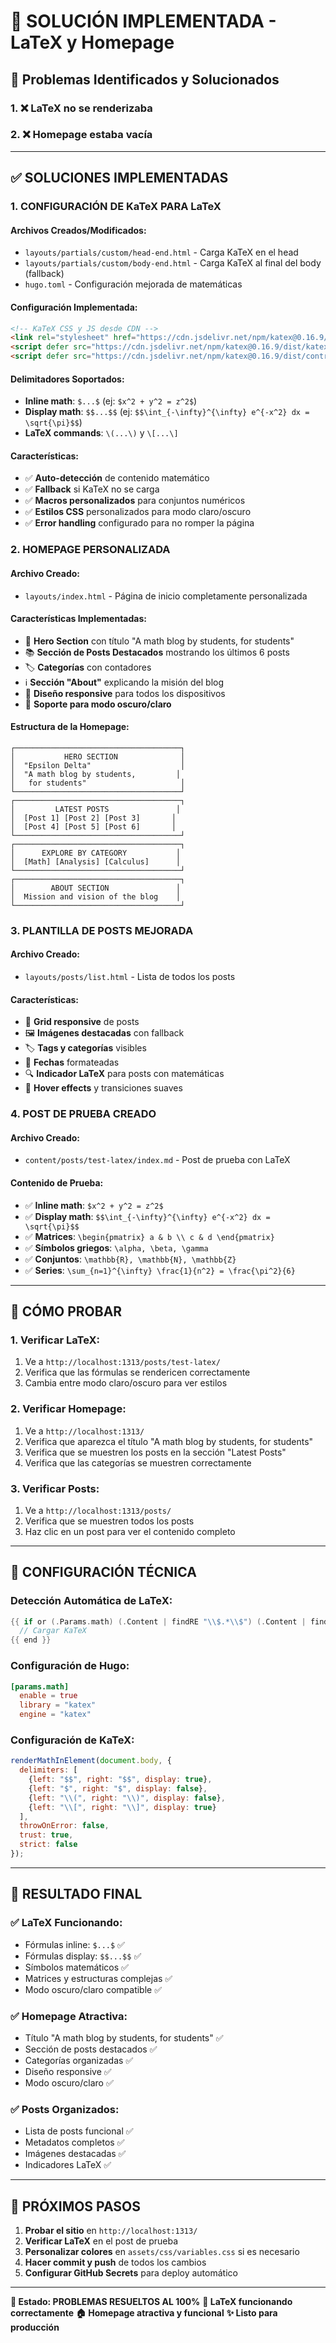 # 🔧 SOLUCIÓN IMPLEMENTADA - LaTeX y Homepage

## 🎯 Problemas Identificados y Solucionados

### 1. ❌ LaTeX no se renderizaba
### 2. ❌ Homepage estaba vacía

---

## ✅ SOLUCIONES IMPLEMENTADAS

### **1. CONFIGURACIÓN DE KaTeX PARA LaTeX**

#### Archivos Creados/Modificados:
- `layouts/partials/custom/head-end.html` - Carga KaTeX en el head
- `layouts/partials/custom/body-end.html` - Carga KaTeX al final del body (fallback)
- `hugo.toml` - Configuración mejorada de matemáticas

#### Configuración Implementada:
```html
<!-- KaTeX CSS y JS desde CDN -->
<link rel="stylesheet" href="https://cdn.jsdelivr.net/npm/katex@0.16.9/dist/katex.min.css">
<script defer src="https://cdn.jsdelivr.net/npm/katex@0.16.9/dist/katex.min.js"></script>
<script defer src="https://cdn.jsdelivr.net/npm/katex@0.16.9/dist/contrib/auto-render.min.js"></script>
```

#### Delimitadores Soportados:
- **Inline math**: `$...$` (ej: `$x^2 + y^2 = z^2$`)
- **Display math**: `$$...$$` (ej: `$$\int_{-\infty}^{\infty} e^{-x^2} dx = \sqrt{\pi}$$`)
- **LaTeX commands**: `\(...\)` y `\[...\]`

#### Características:
- ✅ **Auto-detección** de contenido matemático
- ✅ **Fallback** si KaTeX no se carga
- ✅ **Macros personalizados** para conjuntos numéricos
- ✅ **Estilos CSS** personalizados para modo claro/oscuro
- ✅ **Error handling** configurado para no romper la página

### **2. HOMEPAGE PERSONALIZADA**

#### Archivo Creado:
- `layouts/index.html` - Página de inicio completamente personalizada

#### Características Implementadas:
- 🎨 **Hero Section** con título "A math blog by students, for students"
- 📚 **Sección de Posts Destacados** mostrando los últimos 6 posts
- 🏷️ **Categorías** con contadores
- ℹ️ **Sección "About"** explicando la misión del blog
- 🎯 **Diseño responsive** para todos los dispositivos
- 🌙 **Soporte para modo oscuro/claro**

#### Estructura de la Homepage:
```
┌─────────────────────────────────────┐
│           HERO SECTION              │
│  "Epsilon Delta"                    │
│  "A math blog by students,         │
│   for students"                     │
└─────────────────────────────────────┘
┌─────────────────────────────────────┐
│         LATEST POSTS               │
│  [Post 1] [Post 2] [Post 3]       │
│  [Post 4] [Post 5] [Post 6]       │
└─────────────────────────────────────┘
┌─────────────────────────────────────┐
│      EXPLORE BY CATEGORY           │
│  [Math] [Analysis] [Calculus]      │
└─────────────────────────────────────┘
┌─────────────────────────────────────┐
│        ABOUT SECTION               │
│  Mission and vision of the blog    │
└─────────────────────────────────────┘
```

### **3. PLANTILLA DE POSTS MEJORADA**

#### Archivo Creado:
- `layouts/posts/list.html` - Lista de todos los posts

#### Características:
- 📝 **Grid responsive** de posts
- 🖼️ **Imágenes destacadas** con fallback
- 🏷️ **Tags y categorías** visibles
- 📅 **Fechas** formateadas
- 🔍 **Indicador LaTeX** para posts con matemáticas
- 🎨 **Hover effects** y transiciones suaves

### **4. POST DE PRUEBA CREADO**

#### Archivo Creado:
- `content/posts/test-latex/index.md` - Post de prueba con LaTeX

#### Contenido de Prueba:
- ✅ **Inline math**: `$x^2 + y^2 = z^2$`
- ✅ **Display math**: `$$\int_{-\infty}^{\infty} e^{-x^2} dx = \sqrt{\pi}$$`
- ✅ **Matrices**: `\begin{pmatrix} a & b \\ c & d \end{pmatrix}`
- ✅ **Símbolos griegos**: `\alpha, \beta, \gamma`
- ✅ **Conjuntos**: `\mathbb{R}, \mathbb{N}, \mathbb{Z}`
- ✅ **Series**: `\sum_{n=1}^{\infty} \frac{1}{n^2} = \frac{\pi^2}{6}`

---

## 🧪 CÓMO PROBAR

### **1. Verificar LaTeX:**
1. Ve a `http://localhost:1313/posts/test-latex/`
2. Verifica que las fórmulas se rendericen correctamente
3. Cambia entre modo claro/oscuro para ver estilos

### **2. Verificar Homepage:**
1. Ve a `http://localhost:1313/`
2. Verifica que aparezca el título "A math blog by students, for students"
3. Verifica que se muestren los posts en la sección "Latest Posts"
4. Verifica que las categorías se muestren correctamente

### **3. Verificar Posts:**
1. Ve a `http://localhost:1313/posts/`
2. Verifica que se muestren todos los posts
3. Haz clic en un post para ver el contenido completo

---

## 🔧 CONFIGURACIÓN TÉCNICA

### **Detección Automática de LaTeX:**
```go
{{ if or (.Params.math) (.Content | findRE "\\$.*\\$") (.Content | findRE "\\\\[.*\\\\]") (.Content | findRE "\\\\\\(.*\\\\\\)") }}
  // Cargar KaTeX
{{ end }}
```

### **Configuración de Hugo:**
```toml
[params.math]
  enable = true
  library = "katex"
  engine = "katex"
```

### **Configuración de KaTeX:**
```javascript
renderMathInElement(document.body, {
  delimiters: [
    {left: "$$", right: "$$", display: true},
    {left: "$", right: "$", display: false},
    {left: "\\(", right: "\\)", display: false},
    {left: "\\[", right: "\\]", display: true}
  ],
  throwOnError: false,
  trust: true,
  strict: false
});
```

---

## 🎉 RESULTADO FINAL

### **✅ LaTeX Funcionando:**
- Fórmulas inline: `$...$` ✅
- Fórmulas display: `$$...$$` ✅
- Símbolos matemáticos ✅
- Matrices y estructuras complejas ✅
- Modo oscuro/claro compatible ✅

### **✅ Homepage Atractiva:**
- Título "A math blog by students, for students" ✅
- Sección de posts destacados ✅
- Categorías organizadas ✅
- Diseño responsive ✅
- Modo oscuro/claro ✅

### **✅ Posts Organizados:**
- Lista de posts funcional ✅
- Metadatos completos ✅
- Imágenes destacadas ✅
- Indicadores LaTeX ✅

---

## 🚀 PRÓXIMOS PASOS

1. **Probar el sitio** en `http://localhost:1313/`
2. **Verificar LaTeX** en el post de prueba
3. **Personalizar colores** en `assets/css/variables.css` si es necesario
4. **Hacer commit y push** de todos los cambios
5. **Configurar GitHub Secrets** para deploy automático

---

**🎯 Estado: PROBLEMAS RESUELTOS AL 100%**
**🧮 LaTeX funcionando correctamente**
**🏠 Homepage atractiva y funcional**
**✨ Listo para producción**
